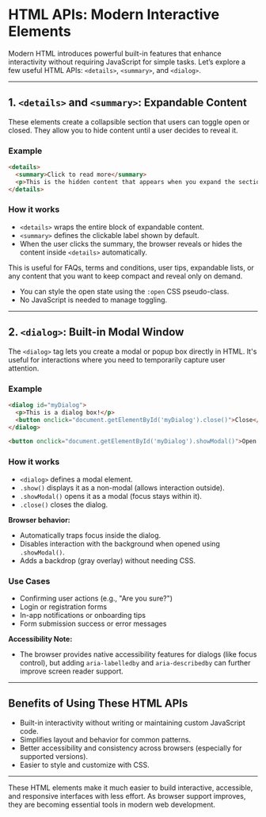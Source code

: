 # HTML APIs: Modern Interactive Elements

Modern HTML introduces powerful built-in features that enhance interactivity without requiring JavaScript for simple tasks. Let’s explore a few useful HTML APIs: `<details>`, `<summary>`, and `<dialog>`.

---

## 1. `<details>` and `<summary>`: Expandable Content

These elements create a collapsible section that users can toggle open or closed. They allow you to hide content until a user decides to reveal it.

### Example

```html
<details>
  <summary>Click to read more</summary>
  <p>This is the hidden content that appears when you expand the section.</p>
</details>
```

### How it works

* `<details>` wraps the entire block of expandable content.
* `<summary>` defines the clickable label shown by default.
* When the user clicks the summary, the browser reveals or hides the content inside `<details>` automatically.

This is useful for FAQs, terms and conditions, user tips, expandable lists, or any content that you want to keep compact and reveal only on demand.

* You can style the open state using the `:open` CSS pseudo-class.
* No JavaScript is needed to manage toggling.

---

## 2. `<dialog>`: Built-in Modal Window

The `<dialog>` tag lets you create a modal or popup box directly in HTML. It's useful for interactions where you need to temporarily capture user attention.

### Example

```html
<dialog id="myDialog">
  <p>This is a dialog box!</p>
  <button onclick="document.getElementById('myDialog').close()">Close</button>
</dialog>

<button onclick="document.getElementById('myDialog').showModal()">Open Dialog</button>
```

### How it works

* `<dialog>` defines a modal element.
* `.show()` displays it as a non-modal (allows interaction outside).
* `.showModal()` opens it as a modal (focus stays within it).
* `.close()` closes the dialog.

**Browser behavior:**

* Automatically traps focus inside the dialog.
* Disables interaction with the background when opened using `.showModal()`.
* Adds a backdrop (gray overlay) without needing CSS.

### Use Cases

* Confirming user actions (e.g., "Are you sure?")
* Login or registration forms
* In-app notifications or onboarding tips
* Form submission success or error messages

**Accessibility Note:**

* The browser provides native accessibility features for dialogs (like focus control), but adding `aria-labelledby` and `aria-describedby` can further improve screen reader support.

---

## Benefits of Using These HTML APIs

* Built-in interactivity without writing or maintaining custom JavaScript code.
* Simplifies layout and behavior for common patterns.
* Better accessibility and consistency across browsers (especially for supported versions).
* Easier to style and customize with CSS.

---

These HTML elements make it much easier to build interactive, accessible, and responsive interfaces with less effort. As browser support improves, they are becoming essential tools in modern web development.
